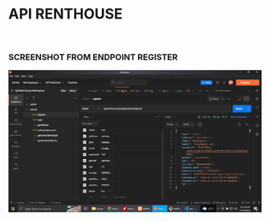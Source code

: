 # API RENTHOUSE
<br>

 ### SCREENSHOT FROM ENDPOINT REGISTER
 
<picture>
  <picture>
  <img alt="shows sreenshot api" src="/postmanResources/screenshotpostman1.png">
</picture>
</picture>
